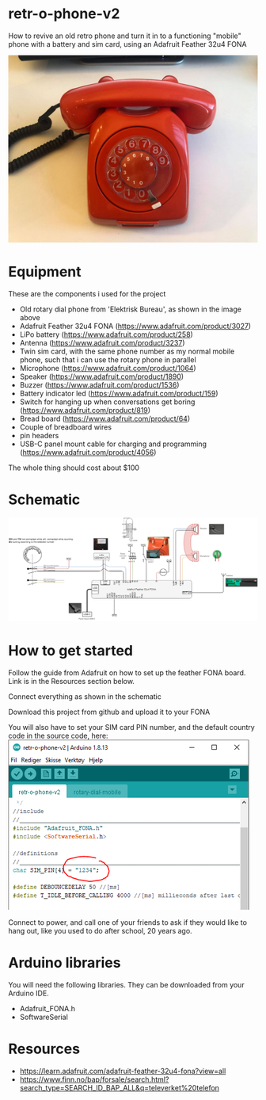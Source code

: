 # retr-o-phone-v2
How to revive an old retro phone and turn it in to a functioning "mobile" phone with a battery and sim card, using an Adafruit Feather 32u4 FONA

![image of phone](/doc/phone.jpg)

# Equipment
These are the components i used for the project

- Old rotary dial phone from 'Elektrisk Bureau', as shown in the image above
- Adafruit Feather 32u4 FONA (https://www.adafruit.com/product/3027)
- LiPo battery (https://www.adafruit.com/product/258)
- Antenna (https://www.adafruit.com/product/3237)
- Twin sim card, with the same phone number as my normal mobile phone, such that i can use the rotary phone in parallel
- Microphone (https://www.adafruit.com/product/1064)
- Speaker (https://www.adafruit.com/product/1890)
- Buzzer (https://www.adafruit.com/product/1536)
- Battery indicator led (https://www.adafruit.com/product/159)
- Switch for hanging up when conversations get boring (https://www.adafruit.com/product/819)
- Bread board (https://www.adafruit.com/product/64)
- Couple of breadboard wires
- pin headers
- USB-C panel mount cable for charging and programming (https://www.adafruit.com/product/4056)

The whole thing should cost about $100

# Schematic

![schematic](/doc/schematic.png)

# How to get started

Follow the guide from Adafruit on how to set up the feather FONA board. Link is in the Resources section below.

Connect everything as shown in the schematic

Download this project from github and upload it to your FONA

You will also have to set your SIM card PIN number, and the default country code in the source code, here:
![simpin](/doc/simpin.png)

Connect to power, and call one of your friends to ask if they would like to hang out, like you used to do after school, 20 years ago.



# Arduino libraries

You will need the following libraries. They can be downloaded from your Arduino IDE.

- Adafruit_FONA.h
- SoftwareSerial

# Resources

- https://learn.adafruit.com/adafruit-feather-32u4-fona?view=all
- https://www.finn.no/bap/forsale/search.html?search_type=SEARCH_ID_BAP_ALL&q=televerket%20telefon